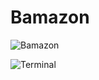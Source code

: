# Bamazon

![Bamazon](file:///C:/Users/Rahul/Dropbox/Screenshots/Screenshot%202017-09-20%2018.53.16.png)


![Terminal](BamazonTerminal.png)


